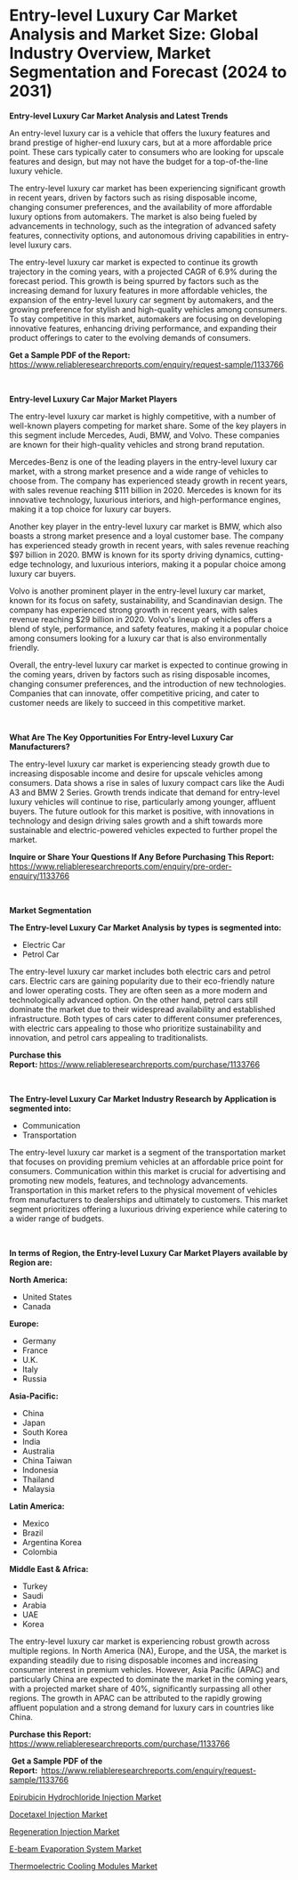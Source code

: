 <p><h1>Entry-level Luxury Car Market Analysis and Market Size: Global Industry Overview, Market Segmentation and Forecast (2024 to 2031)</h1></p><p><strong>Entry-level Luxury Car Market Analysis and Latest Trends</strong></p>
<p><p>An entry-level luxury car is a vehicle that offers the luxury features and brand prestige of higher-end luxury cars, but at a more affordable price point. These cars typically cater to consumers who are looking for upscale features and design, but may not have the budget for a top-of-the-line luxury vehicle.</p><p>The entry-level luxury car market has been experiencing significant growth in recent years, driven by factors such as rising disposable income, changing consumer preferences, and the availability of more affordable luxury options from automakers. The market is also being fueled by advancements in technology, such as the integration of advanced safety features, connectivity options, and autonomous driving capabilities in entry-level luxury cars.</p><p>The entry-level luxury car market is expected to continue its growth trajectory in the coming years, with a projected CAGR of 6.9% during the forecast period. This growth is being spurred by factors such as the increasing demand for luxury features in more affordable vehicles, the expansion of the entry-level luxury car segment by automakers, and the growing preference for stylish and high-quality vehicles among consumers. To stay competitive in this market, automakers are focusing on developing innovative features, enhancing driving performance, and expanding their product offerings to cater to the evolving demands of consumers.</p></p>
<p><strong>Get a Sample PDF of the Report:&nbsp;</strong> <a href="https://www.reliableresearchreports.com/enquiry/request-sample/1133766">https://www.reliableresearchreports.com/enquiry/request-sample/1133766</a></p>
<p>&nbsp;</p>
<p><strong>Entry-level Luxury Car Major Market Players</strong></p>
<p><p>The entry-level luxury car market is highly competitive, with a number of well-known players competing for market share. Some of the key players in this segment include Mercedes, Audi, BMW, and Volvo. These companies are known for their high-quality vehicles and strong brand reputation.</p><p>Mercedes-Benz is one of the leading players in the entry-level luxury car market, with a strong market presence and a wide range of vehicles to choose from. The company has experienced steady growth in recent years, with sales revenue reaching $111 billion in 2020. Mercedes is known for its innovative technology, luxurious interiors, and high-performance engines, making it a top choice for luxury car buyers.</p><p>Another key player in the entry-level luxury car market is BMW, which also boasts a strong market presence and a loyal customer base. The company has experienced steady growth in recent years, with sales revenue reaching $97 billion in 2020. BMW is known for its sporty driving dynamics, cutting-edge technology, and luxurious interiors, making it a popular choice among luxury car buyers.</p><p>Volvo is another prominent player in the entry-level luxury car market, known for its focus on safety, sustainability, and Scandinavian design. The company has experienced strong growth in recent years, with sales revenue reaching $29 billion in 2020. Volvo's lineup of vehicles offers a blend of style, performance, and safety features, making it a popular choice among consumers looking for a luxury car that is also environmentally friendly.</p><p>Overall, the entry-level luxury car market is expected to continue growing in the coming years, driven by factors such as rising disposable incomes, changing consumer preferences, and the introduction of new technologies. Companies that can innovate, offer competitive pricing, and cater to customer needs are likely to succeed in this competitive market.</p></p>
<p>&nbsp;</p>
<p><strong>What Are The Key Opportunities For Entry-level Luxury Car Manufacturers?</strong></p>
<p><p>The entry-level luxury car market is experiencing steady growth due to increasing disposable income and desire for upscale vehicles among consumers. Data shows a rise in sales of luxury compact cars like the Audi A3 and BMW 2 Series. Growth trends indicate that demand for entry-level luxury vehicles will continue to rise, particularly among younger, affluent buyers. The future outlook for this market is positive, with innovations in technology and design driving sales growth and a shift towards more sustainable and electric-powered vehicles expected to further propel the market.</p></p>
<p><strong>Inquire or Share Your Questions If Any Before Purchasing This Report:</strong> <a href="https://www.reliableresearchreports.com/enquiry/pre-order-enquiry/1133766">https://www.reliableresearchreports.com/enquiry/pre-order-enquiry/1133766</a></p>
<p>&nbsp;</p>
<p><strong>Market Segmentation</strong></p>
<p><strong>The Entry-level Luxury Car Market Analysis by types is segmented into:</strong></p>
<p><ul><li>Electric Car</li><li>Petrol Car</li></ul></p>
<p><p>The entry-level luxury car market includes both electric cars and petrol cars. Electric cars are gaining popularity due to their eco-friendly nature and lower operating costs. They are often seen as a more modern and technologically advanced option. On the other hand, petrol cars still dominate the market due to their widespread availability and established infrastructure. Both types of cars cater to different consumer preferences, with electric cars appealing to those who prioritize sustainability and innovation, and petrol cars appealing to traditionalists.</p></p>
<p><strong>Purchase this Report:&nbsp;</strong><a href="https://www.reliableresearchreports.com/purchase/1133766">https://www.reliableresearchreports.com/purchase/1133766</a></p>
<p>&nbsp;</p>
<p><strong>The Entry-level Luxury Car Market Industry Research by Application is segmented into:</strong></p>
<p><ul><li>Communication</li><li>Transportation</li></ul></p>
<p><p>The entry-level luxury car market is a segment of the transportation market that focuses on providing premium vehicles at an affordable price point for consumers. Communication within this market is crucial for advertising and promoting new models, features, and technology advancements. Transportation in this market refers to the physical movement of vehicles from manufacturers to dealerships and ultimately to customers. This market segment prioritizes offering a luxurious driving experience while catering to a wider range of budgets.</p></p>
<p>&nbsp;</p>
<p><strong>In terms of Region, the Entry-level Luxury Car Market Players available by Region are:</strong></p>
<p>
    <p> <strong> North America: </strong>
        <ul>
            <li>United States</li>
            <li>Canada</li>
        </ul>
        </p> 
    <p> <strong> Europe: </strong>
        <ul>
            <li>Germany</li>
            <li>France</li>
            <li>U.K.</li>
            <li>Italy</li>
            <li>Russia</li>
        </ul>
        </p> 
    <p> <strong> Asia-Pacific: </strong>
        <ul>
            <li>China</li>
            <li>Japan</li>
            <li>South Korea</li>
            <li>India</li>
            <li>Australia</li>
            <li>China Taiwan</li>
            <li>Indonesia</li>
            <li>Thailand</li>
            <li>Malaysia</li>
        </ul>
        </p> 
    <p> <strong> Latin America: </strong>
        <ul>
            <li>Mexico</li>
            <li>Brazil</li>
            <li>Argentina Korea</li>
            <li>Colombia</li>
        </ul>
        </p> 
    <p> <strong> Middle East & Africa: </strong>
        <ul>
            <li>Turkey</li>
            <li>Saudi</li>
            <li>Arabia</li>
            <li>UAE</li>
            <li>Korea</li>
        </ul>
    </p>
    </p>
<p><p>The entry-level luxury car market is experiencing robust growth across multiple regions. In North America (NA), Europe, and the USA, the market is expanding steadily due to rising disposable incomes and increasing consumer interest in premium vehicles. However, Asia Pacific (APAC) and particularly China are expected to dominate the market in the coming years, with a projected market share of 40%, significantly surpassing all other regions. The growth in APAC can be attributed to the rapidly growing affluent population and a strong demand for luxury cars in countries like China.</p></p>
<p><strong>Purchase this Report: </strong><a href="https://www.reliableresearchreports.com/purchase/1133766">https://www.reliableresearchreports.com/purchase/1133766</a></p>
<p>&nbsp;<strong>Get a Sample PDF of the Report:&nbsp;&nbsp;</strong><a href="https://www.reliableresearchreports.com/enquiry/request-sample/1133766">https://www.reliableresearchreports.com/enquiry/request-sample/1133766</a></p>
<p><strong></strong></p>
<p><p><a href="https://medium.com/@julianichols11972/epirubicin-hydrochloride-injection-market-size-market-outlook-and-market-forecast-2024-to-2031-c3c596db0e14">Epirubicin Hydrochloride Injection Market</a></p><p><a href="https://medium.com/@julianichols11972/docetaxel-injection-market-size-market-outlook-and-market-forecast-2024-to-2031-f15b17f20b05">Docetaxel Injection Market</a></p><p><a href="https://medium.com/@julianichols11972/regeneration-injection-market-trends-and-market-analysis-forecasted-for-period-2024-2031-d6124bff4f48">Regeneration Injection Market</a></p><p><a href="https://github.com/Sarissaschmalingtr6fz2739/Market-Research-Report-List-1/blob/main/e-beam-evaporation-system-market.md">E-beam Evaporation System Market</a></p><p><a href="https://github.com/jodemen/Market-Research-Report-List-1/blob/main/thermoelectric-cooling-modules-market.md">Thermoelectric Cooling Modules Market</a></p></p>